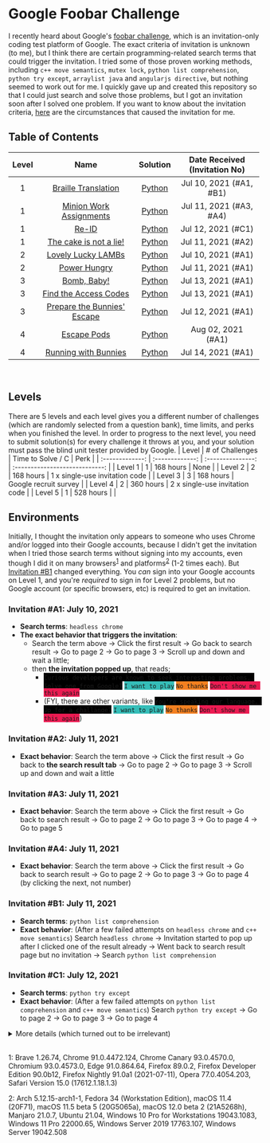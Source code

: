 # Google Foobar Challenge
I recently heard about Google's [foobar challenge](https://foobar.withgoogle.com/), which is an invitation-only coding test platform of Google. The exact criteria of invitation is unknown (to me), but I think there are certain programming-related search terms that could trigger the invitation. I tried some of those proven working methods, including `c++ move semantics`, `mutex lock`, `python list comprehension`, `python try except`, `arraylist java` and `angularjs directive`, but nothing seemed to work out for me. I quickly gave up and created this repository so that I could just search and solve those problems, but I got an invitation soon after I solved one problem. If you want to know about the invitation criteria, [here](#environments) are the circumstances that caused the invitation for me.
<br>

## Table of Contents
| Level |                                                                                                                          Name                                                                                                                          |                                                                                                         Solution                                                                                                         |  Date Received<br>(Invitation No)  |
| :---: | :---------------------------------------------------------------------------------------------------------------------------------------------------------------------------------------------------------------------------------------------------: | :----------------------------------------------------------------------------------------------------------------------------------------------------------------------------------------------------------------------: | :--------------------------------: |
|   1   | [Braille Translation](https://github.com/lcsm29/goog-foobar/blob/main/level1/braille_translation/readme.txt)                                                                                                                                          | [Python](https://github.com/lcsm29/goog-foobar/blob/main/level1/braille_translation/solution.py)                                                                                                                         | Jul 10, 2021 (#A1, #B1)            |
|   1   | [Minion Work Assignments](https://github.com/lcsm29/goog-foobar/blob/main/level1/minion_work_assignments/readme.txt)                                                                                                                                  | [Python](https://github.com/lcsm29/goog-foobar/blob/main/level1/minion_work_assignments/solution.py)                                                                                                                     | Jul 11, 2021 (#A3, #A4)            |
|   1   | [Re-ID](https://github.com/lcsm29/goog-foobar/blob/main/level1/re_id/readme.txt)                                                                                                                                                                      | [Python](https://github.com/lcsm29/goog-foobar/blob/main/level1/re_id/solution.py)                                                                                                                                       | Jul 12, 2021 (#C1)                 |
|   1   | [The cake is not a lie!](https://github.com/lcsm29/goog-foobar/blob/main/level1/the_cake_is_not_a_lie/readme.txt)                                                                                                                                     | [Python](https://github.com/lcsm29/goog-foobar/blob/main/level1/the_cake_is_not_a_lie/solution.py)                                                                                                                       | Jul 11, 2021 (#A2)                 |
|   2   | [Lovely Lucky LAMBs](https://github.com/lcsm29/goog-foobar/blob/main/level2/lovely_lucky_lambs/readme.txt)                                                                                                                                            | [Python](https://github.com/lcsm29/goog-foobar/blob/main/level2/lovely_lucky_lambs/solution.py)                                                                                                                          | Jul 10, 2021 (#A1)                 |
|   2   | [Power Hungry](https://github.com/lcsm29/goog-foobar/blob/main/level2/lovely_lucky_lambs/readme.txt)                                                                                                                                                  | [Python](https://github.com/lcsm29/goog-foobar/blob/main/level2/power_hungry/solution.py)                                                                                                                                | Jul 11, 2021 (#A1)                 |
|   3   | [Bomb, Baby!](https://github.com/lcsm29/goog-foobar/blob/main/level3/bomb_baby/readme.txt)                                                                                                                                                             | [Python](https://github.com/lcsm29/goog-foobar/blob/main/level3/bomb_baby/solution.py)                                                                                                                                   | Jul 13, 2021 (#A1)                 |
|   3   | [Find the Access Codes](https://github.com/lcsm29/goog-foobar/blob/main/level3/find_the_access_codes/readme.txt)                                                                                                                                      | [Python](https://github.com/lcsm29/goog-foobar/blob/main/level3/find_the_access_codes/solution.py)                                                                                                                       | Jul 13, 2021 (#A1)                 |
|   3   | [Prepare the Bunnies' Escape](https://github.com/lcsm29/goog-foobar/blob/main/level3/prepare_the_bunnies_escape/readme.txt)                                                                                                                           | [Python](https://github.com/lcsm29/goog-foobar/blob/main/level3/prepare_the_bunnies_escape/solution.py)                                                                                                                  | Jul 12, 2021 (#A1)                 |
|   4   | [Escape Pods](https://github.com/lcsm29/goog-foobar/blob/main/level4/escape_pods/readme.txt)                                                                                                                                                          | [Python](https://github.com/lcsm29/goog-foobar/blob/main/level4/escape_pods/solution.py)                                                                                                                                 | Aug 02, 2021 (#A1)                 |
|   4   | [Running with Bunnies](https://github.com/lcsm29/goog-foobar/blob/main/level4/running_with_bunnies/readme.txt)                                                                                                                                        | [Python](https://github.com/lcsm29/goog-foobar/blob/main/level4/running_with_bunnies/solution.py)                                                                                                                        | Jul 14, 2021 (#A1)                 |
<br>

## Levels
There are 5 levels and each level gives you a different number of challenges (which are randomly selected from a question bank), time limits, and perks when you finished the level. In order to progress to the next level, you need to submit solution(s) for every challenge it throws at you, and your solution must pass the blind unit tester provided by Google.
|      Level      | # of Challenges | Time to Solve / C |              Perk              |
| :-------------: | :-------------: | :---------------: | :----------------------------: |
|     Level 1     |        1        |     168 hours     |              None              |
|     Level 2     |        2        |     168 hours     | 1 x single-use invitation code |
|     Level 3     |        3        |     168 hours     |      Google recruit survey     |
|     Level 4     |        2        |     360 hours     | 2 x single-use invitation code |
|     Level 5     |        1        |     528 hours     |                                |

## Environments
Initially, I thought the invitation only appears to someone who uses Chrome and/or logged into their Google accounts, because I didn't get the invitation when I tried those search terms without signing into my accounts, even though I did it on many browsers<sup>[1](#fn1)</sup> and platforms<sup>[2](#fn2)</sup> (1-2 times each). But [Invitation #B1](#invitation-b1-july-11-2021) changed everything. You *can* sign into your Google accounts on Level 1, and you're *required* to sign in for Level 2 problems, but no Google account (or specific browsers, etc) is required to get an invitation.

### Invitation #A1: July 10, 2021
* **Search terms**: `headless chrome`
* **The exact behavior that triggers the invitation**: 
  * Search the term above -> Click the first result -> Go back to search result -> Go to page 2 -> Go to page 3 -> Scroll up and down and wait a little;
  * then **the invitation popped up**, that reads;
    * <span style="background-color: black">`Curious developers are known to seek interesting problems. Solve one from Google?`</span> <span style="background-color: #35BDB8">`I want to play`</span> <span style="background-color: #F48020">`No thanks`</span> <span style="background-color: #EC1B52">`Don't show me this again`</span>
    * (FYI, there are other variants, like <span style="background-color: black">`You're speaking our language. Up for a challange?`</span> <span style="background-color: #35BDB8">`I want to play`</span> <span style="background-color: #F48020">`No thanks`</span> <span style="background-color: #EC1B52">`Don't show me this again`</span>)

### Invitation #A2: July 11, 2021
* **Exact behavior**: Search the term above -> Click the first result -> Go back to **the search result tab** -> Go to page 2 -> Go to page 3 -> Scroll up and down and wait a little

### Invitation #A3: July 11, 2021
* **Exact behavior**: Search the term above -> Click the first result -> Go back to search result -> Go to page 2 -> Go to page 3 -> Go to page 4 -> Go to page 5

### Invitation #A4: July 11, 2021
* **Exact behavior**: Search the term above -> Click the first result -> Go back to search result -> Go to page 2 -> Go to page 3 -> Go to page 4 (by clicking the next, not number)

### Invitation #B1: July 11, 2021
* **Search terms**: `python list comprehension`
* **Exact behavior**: (After a few failed attempts on `headless chrome` and `c++ move semantics`) Search `headless chrome` -> Invitation started to pop up after I clicked one of the result already -> Went back to search result page but no invitation -> Search `python list comprehension`

### Invitation #C1: July 12, 2021
* **Search terms**: `python try except`
* **Exact behavior**: (After a few failed attempts on `python list comprehension` and `c++ move semantics`) Search `python try except` -> Go to page 2 -> Go to page 3 -> Go to page 4

<details>
<summary>More details (which turned out to be irrelevant)</summary>
<br>

### Invitation #A1: July 10, 2021
* **Browser**: Google Chrome 91.0.4471.124 (Official Build) (64-bit)
* **Chrome setting** (non-Incognito mode, logged into one of my Google accounts)
    * **You and Google**: Logged into one of my Google accounts (non-primary), sync enabled (encrypted with sync passphrase)
    * **Cookies and other site data**: Block third-party cookies in Incognito, send a "Do Not Track" request with your browsing traffic
    * **Security**: Enhanced proection, use secure DNS with Google (Public DNS)
    * **Extensions**: uBLock Origin
* **Google account settings**
    * **Web & App Activity**: On, Include Chrome history and activity from sites, apps, and devices that use Google services, Auto-delete off
    * **Location History**: On, Auto-delete off
    * **YouTube History**: On, Include the YouTube videos you watch, Include your searches on YouTube, Auto-delete off
    * **Ad personalization**: On
    * **Advanced Protection Program**: Enrolled
    * **Contact info**: None (other than the email address of this account)
* **Google services tied to this account**: Other than the basic ones (like Gmail, Drive, etc), Google Cloud (trial)
* **OS**: Windows 11 Pro 64 bit (Build 22000.65) (Windows Insider Preview - Dev Channel)

### Invitation #A2: July 11, 2021
* Only the differences (from Invitation #A1) are listed.
* **Google account settings**
    * **Contact info**: Two emails, two phones
* **Google services tied to this account**: Google Cloud (paid), Google Domains, Google Voice
* **Google.com search settings**: Open each selected result in a new browser window

### Invitation #A3: July 11, 2021
* Only the differences (from Invitation #A1) are listed.
* **Google account settings**
  * **Contact info**: Two emails, one phone
* **Google services tied to this account**: Google Fi (this account is not tied with Google Cloud)

### Invitation #A4: July 11, 2021
* Only the differences (from Invitation #A1) are listed.
* **Google account settings**
    * **Web & App Activity**: Auto-delete On (3 Months)
    * **YouTube History**: Paused
    * **Advanced Protection Program**: Not enrolled
    * **Contact info**: Two emails, zero phone

### Invitation #B1: July 11, 2021
* **Browser**: Firefox 89.0.2 (I didn't sign in to any of my Google accounts on this browser, thus no Chrome or Google account related info on this section)
* **OS**: Ubuntu 21.04

### Invitation #C1: July 12, 2021
* **Browser**: Chrome Canary 93.0.4570.0 (Official Build) canary (arm64) (I also didn't sign in on this browser, thus no Chrome or Google account related info on this section)
* **OS**: macOS 12.0 beta 2 (21A5268h)
</details>
<br>

<a name='fn1'>1</a>: Brave 1.26.74, Chrome 91.0.4472.124, Chrome Canary 93.0.4570.0, Chromium 93.0.4573.0, Edge 91.0.864.64, Firefox 89.0.2, Firefox Developer Edition 90.0b12, Firefox Nightly 91.0a1 (2021-07-11), Opera 77.0.4054.203, Safari Version 15.0 (17612.1.18.1.3)

<a name='fn2'>2</a>: Arch 5.12.15-arch1-1, Fedora 34 (Workstation Edition), macOS 11.4 (20F71), macOS 11.5 beta 5 (20G5065a), macOS 12.0 beta 2 (21A5268h), Manjaro 21.0.7, Ubuntu 21.04, Windows 10 Pro for Workstations 19043.1083, Windows 11 Pro 22000.65, Windows Server 2019 17763.107, Windows Server 19042.508
